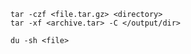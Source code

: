 ```
tar -czf <file.tar.gz> <directory>
tar -xf <archive.tar> -C </output/dir>
```

```
du -sh <file>
```
